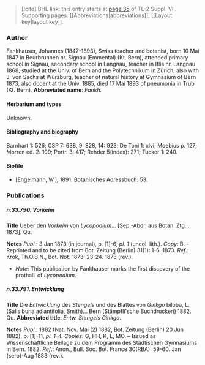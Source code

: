 > [!cite] BHL link: this entry starts at [page 35](https://www.biodiversitylibrary.org/page/33259539) of TL-2 Suppl. VII.
> Supporting pages: [[Abbreviations|abbreviations]], [[Layout key|layout key]].

### Author

Fankhauser, Johannes (1847-1893), Swiss teacher and botanist, born 10 Mai 1847 in Beurbrunnen nr. Signau (Emmental) (Kt. Bern), attended primary school in Signau, secondary school in Langnau, teacher in Iflis nr. Langnau 1868, studied at the Univ. of Bern and the Polytechnikum in Zürich, also with J. von Sachs at Würzburg, teacher of natural history at Gymnasium of Bern 1873, also docent at the Univ. 1885, died 17 Mai 1893 of pneumonia in Trub (Kt. Bern). 
**Abbreviated name**: *Fankh.*

#### Herbarium and types

Unknown.

#### Bibliography and biography

Barnhart 1: 526; CSP 7: 638, 9: 828, 14: 923; De Toni 1: xlvi; Moebius p. 127; Morren ed. 2: 109; Portr. 3: 417; Rehder 5(index): 271; Tucker 1: 240.

#### Biofile

- \[Engelmann, W.\], 1891. Botanisches Adressbuch: 53.

### Publications

##### n.33.790. Vorkeim

**Title**
Ueber den *Vorkeim* von *Lycopodium*... \[Sep.-Abdr. aus Botan. Ztg.... 1873\]. Qu.

**Notes**
*Publ*.: 3 Jan 1873 (in journal), p. \[1\]-6, *pl. 1* (uncol. lith.). *Copy*: B. – Reprinted and to be cited from Bot. Zeitung (Berlin) 31(1): 1-6. 1873.
*Ref*.: Krok, Th.O.B.N., Bot. Not. 1873: 23-24. 1873 (rev.).
- *Note*: This publication by Fankhauser marks the first discovery of the prothalli of *Lycopodium*.

##### n.33.791. Entwicklung

**Title**
Die *Entwicklung* des *Stengels* und des Blattes von *Ginkgo* biloba, L. (Salis buria adiantifolia, Smith)... Bern (Stämpfli'sche Buchdruckeri) 1882. Qu.
**Abbreviated title**: *Entw. Stengels Ginkgo*.

**Notes**
*Publ*.: 1882 (Nat. Nov. Mai (2) 1882, Bot. Zeitung (Berlin) 20 Jun 1882), p. \[1\]-11, *pl. 1-4.*
*Copies*: G, HH, K, L, MO. – Issued as Wissenschaftliche Beilage zu dem Programm des Städtischen Gymnasiums in Bern. 1882.
*Ref*.: Anon., Bull. Soc. Bot. France 30(RBA): 59-60. Jan (sero)-Aug 1883 (rev.).

